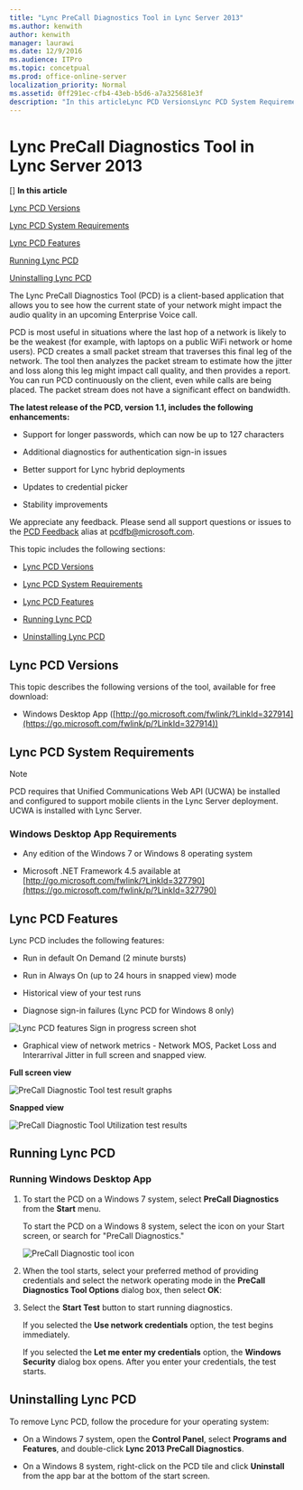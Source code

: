 ```yaml
---
title: "Lync PreCall Diagnostics Tool in Lync Server 2013"
ms.author: kenwith
author: kenwith
manager: laurawi
ms.date: 12/9/2016
ms.audience: ITPro
ms.topic: concetpual
ms.prod: office-online-server
localization_priority: Normal
ms.assetid: 0ff291ec-cfb4-43eb-b5d6-a7a325681e3f
description: "In this articleLync PCD VersionsLync PCD System RequirementsLync PCD FeaturesRunning Lync PCDUninstalling Lync PCD"
---
```


# Lync PreCall Diagnostics Tool in Lync Server 2013
[]
 **In this article**
  
[Lync PCD Versions](#Version)
  
[Lync PCD System Requirements](#Requirements)
  
[Lync PCD Features](#features)
  
[Running Lync PCD](#running)
  
[Uninstalling Lync PCD](#uninstall)
  
The Lync PreCall Diagnostics Tool (PCD) is a client-based application that allows you to see how the current state of your network might impact the audio quality in an upcoming Enterprise Voice call.
  
PCD is most useful in situations where the last hop of a network is likely to be the weakest (for example, with laptops on a public WiFi network or home users). PCD creates a small packet stream that traverses this final leg of the network. The tool then analyzes the packet stream to estimate how the jitter and loss along this leg might impact call quality, and then provides a report. You can run PCD continuously on the client, even while calls are being placed. The packet stream does not have a significant effect on bandwidth.
  
 **The latest release of the PCD, version 1.1, includes the following enhancements:**
  
- Support for longer passwords, which can now be up to 127 characters
    
- Additional diagnostics for authentication sign-in issues
    
- Better support for Lync hybrid deployments
    
- Updates to credential picker
    
- Stability improvements
    
We appreciate any feedback. Please send all support questions or issues to the [PCD Feedback](mailto:pcdfb@microsoft.com) alias at [pcdfb@microsoft.com](mailto:pcdfb@microsoft.com).
  
This topic includes the following sections:
  
- [Lync PCD Versions](lync-precall-diagnostics-tool.md#Version)
    
- [Lync PCD System Requirements](lync-precall-diagnostics-tool.md#Requirements)
    
- [Lync PCD Features](lync-precall-diagnostics-tool.md#features)
    
- [Running Lync PCD](lync-precall-diagnostics-tool.md#running)
    
- [Uninstalling Lync PCD](lync-precall-diagnostics-tool.md#uninstall)
    
## Lync PCD Versions
<a name="Version"> </a>

This topic describes the following versions of the tool, available for free download:
  
- Windows Desktop App ([http://go.microsoft.com/fwlink/?LinkId=327914](https://go.microsoft.com/fwlink/p/?LinkId=327914))
    
## Lync PCD System Requirements
<a name="Requirements"> </a>

> [!NOTE]
> PCD requires that Unified Communications Web API (UCWA) be installed and configured to support mobile clients in the Lync Server deployment. UCWA is installed with Lync Server. 
  
### Windows Desktop App Requirements

- Any edition of the Windows 7 or Windows 8 operating system
    
- Microsoft .NET Framework 4.5 available at [http://go.microsoft.com/fwlink/?LinkId=327790](https://go.microsoft.com/fwlink/p/?LinkId=327790)
    
## Lync PCD Features
<a name="features"> </a>

 Lync PCD includes the following features: 
  
- Run in default On Demand (2 minute bursts)
    
- Run in Always On (up to 24 hours in snapped view) mode
    
- Historical view of your test runs
    
- Diagnose sign-in failures (Lync PCD for Windows 8 only)
    
![Lync PCD features Sign in progress screen shot](media/lync_pcd_signin-progress.png)
  
- Graphical view of network metrics - Network MOS, Packet Loss and Interarrival Jitter in full screen and snapped view.
    
 **Full screen view**
  
![PreCall Diagnostic Tool test result graphs](media/precall_diag3.png)
  
 **Snapped view**
  
![PreCall Diagnostic Tool Utilization test results](media/utilization.png)
  
## Running Lync PCD
<a name="running"> </a>

### Running Windows Desktop App

1. To start the PCD on a Windows 7 system, select **PreCall Diagnostics** from the **Start** menu. 
    
    To start the PCD on a Windows 8 system, select the icon on your Start screen, or search for "PreCall Diagnostics."
    
     ![PreCall Diagnostic tool icon](media/PCD_logo.png)
  
2. When the tool starts, select your preferred method of providing credentials and select the network operating mode in the **PreCall Diagnostics Tool Options** dialog box, then select **OK**:
    
3. Select the **Start Test** button to start running diagnostics. 
    
    If you selected the **Use network credentials** option, the test begins immediately. 
    
    If you selected the **Let me enter my credentials** option, the **Windows Security** dialog box opens. After you enter your credentials, the test starts. 
    
## Uninstalling Lync PCD
<a name="uninstall"> </a>

To remove Lync PCD, follow the procedure for your operating system:
  
- On a Windows 7 system, open the **Control Panel**, select **Programs and Features**, and double-click **Lync 2013 PreCall Diagnostics**.
    
- On a Windows 8 system, right-click on the PCD tile and click **Uninstall** from the app bar at the bottom of the start screen. 
    

